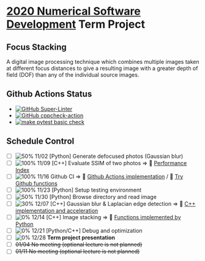 # [2020 Numerical Software Development](https://github.com/yungyuc/nsd) Term Project


## Focus Stacking

A digital image processing technique which combines multiple images taken at different focus distances to give a resulting image with a greater depth of field (DOF) than any of the individual source images.


## Github Actions Status
* [![GitHub Super-Linter](https://github.com/TommyLin/focus-stacking/workflows/Super-Linter/badge.svg)](https://github.com/marketplace/actions/super-linter)
* [![GitHub cppcheck-action](https://github.com/TommyLin/focus-stacking/workflows/cppcheck-action/badge.svg)](https://github.com/deep5050/cppcheck-action)
* [![make pytest basic check](https://github.com/TommyLin/focus-stacking/workflows/make_pytest_check/badge.svg)](https://github.com/TommyLin/focus-stacking/actions?query=workflow%3Amake_pytest_check)


## Schedule Control


- [ ] ![50%](https://progress-bar.dev/50) 11/02 [Python] Generate defocused photos (Gaussian blur)
- [ ] ![100%](https://progress-bar.dev/100) 11/09 [C++] Evaluate SSIM of two photos  => :dart: [Performance Index](https://github.com/TommyLin/focus-stacking/milestone/5)
- [ ] ![100%](https://progress-bar.dev/100) 11/16 Github CI => :dart: [Github Actions implementation](https://github.com/TommyLin/focus-stacking/milestone/2) / :dart: [Try Github functions](https://github.com/TommyLin/focus-stacking/milestone/3)
- [ ] ![100%](https://progress-bar.dev/100) 11/23 [Python] Setup testing environment
- [ ] ![50%](https://progress-bar.dev/50) 11/30 [Python] Browse directory and read image
- [ ] ![30%](https://progress-bar.dev/30) 12/07 [C++] Gaussian blur & Laplacian edge detection => :dart: [C++ implementation and acceleration](https://github.com/TommyLin/focus-stacking/milestone/4)
- [ ] ![ 0%](https://progress-bar.dev/0) 12/14 [C++] Image stacking => :dart: [Functions implemented by Python](https://github.com/TommyLin/focus-stacking/milestone/1)
- [ ] ![ 0%](https://progress-bar.dev/0) 12/21 [Python/C++] Debug and optimization
- [ ] ![ 0%](https://progress-bar.dev/0) 12/28 **Term project presentation**
- [ ] ~~01/04 No meeting (optional lecture is not planned)~~
- [ ] ~~01/11 No meeting (optional lecture is not planned)~~
